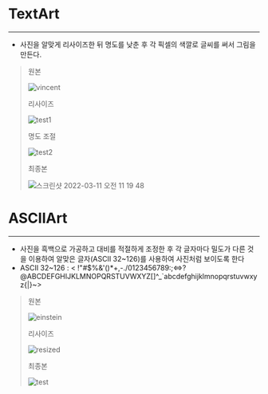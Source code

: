 # TextArt
***
* 사진을 알맞게 리사이즈한 뒤 명도를 낮춘 후 각 픽셀의 색깔로 글씨를 써서 그림을 만든다.

> 원본
> 
> ![vincent](https://user-images.githubusercontent.com/78355442/157780576-1b6bb813-664c-4caa-bd44-de83b482abb1.jpg)
> 
> 
> 리사이즈
> 
> ![test1](https://user-images.githubusercontent.com/78355442/157781870-45b71e98-a854-412b-afdc-76b458170330.png)
> 
> 
> 명도 조절
> 
> ![test2](https://user-images.githubusercontent.com/78355442/157788922-11a21aa3-b1a3-47cb-af74-b0db8bfcbf26.png)
> 
> 
> 최종본
> 
> ![스크린샷 2022-03-11 오전 11 19 48](https://user-images.githubusercontent.com/78355442/157789642-0b9c2400-13ef-4aad-b21f-f938923a1d3c.png)

# ASCIIArt
***
* 사진을 흑백으로 가공하고 대비를 적절하게 조정한 후 각 글자마다 밀도가 다른 것을 이용하여 알맞은 글자(ASCII 32~126)를 사용하여 사진처럼 보이도록 한다
* ASCII 32~126 : < !"#$%&'()*+,-./0123456789:;<=>?@ABCDEFGHIJKLMNOPQRSTUVWXYZ[\]^_`abcdefghijklmnopqrstuvwxyz{|}~>

> 원본
> 
> ![einstein](https://user-images.githubusercontent.com/78355442/158289399-023fb389-e9aa-4715-a1f1-2eee59bc5e0c.jpeg)
> 
> 
> 리사이즈
> 
> ![resized](https://user-images.githubusercontent.com/78355442/158289781-2f6abb59-a269-4eee-a01a-e32d06aaaa66.png)
> 
> 
> 최종본
> 
> ![test](https://user-images.githubusercontent.com/78355442/158289322-53fe308e-c05c-4a9d-925a-340d5026cecc.png)